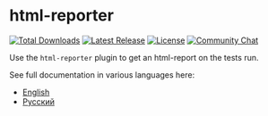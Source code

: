 # html-reporter

<a href="https://www.npmjs.com/package/html-reporter"><img src="https://img.shields.io/npm/dt/html-reporter.svg" alt="Total Downloads"></a>
<a href="https://github.com/gemini-testing/html-reporter/releases"><img src="https://img.shields.io/npm/v/html-reporter.svg" alt="Latest Release"></a>
<a href="https://github.com/gemini-testing/html-reporter/blob/master/LICENSE"><img src="https://img.shields.io/npm/l/html-reporter.svg" alt="License"></a>
<a href="https://t.me/testplane"><img src="https://img.shields.io/badge/community-chat-blue?logo=telegram" alt="Community Chat"></a>

Use the `html-reporter` plugin to get an html-report on the tests run.

See full documentation in various languages here:
* [English](./docs/en/html-reporter.md)
* [Русский](./docs/ru/html-reporter.md)
